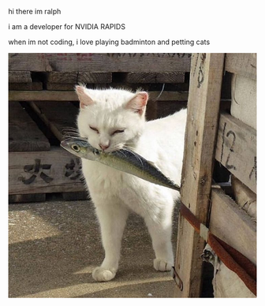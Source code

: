 hi there im ralph

i am a developer for NVIDIA RAPIDS

when im not coding, i love playing badminton and petting cats

![cat](./cat.jpg)

<!---
TODO: spice things up !
--->

<!---
nv-rliu/nv-rliu is a ✨ special ✨ repository because its `README.md` (this file) appears on your GitHub profile.
You can click the Preview link to take a look at your changes.
--->
